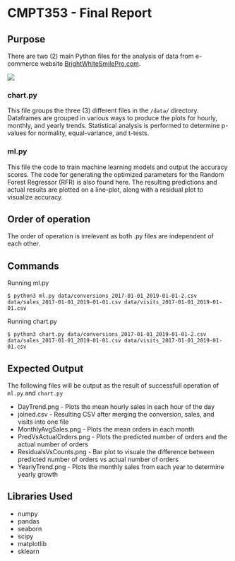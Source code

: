 # CMPT353 - Final Report

## Purpose

There are two (2) main Python files for the analysis of data from e-commerce website [BrightWhiteSmilePro.com](https://brightwhitesmilepro.com/).


<img src="https://cdn.shopify.com/s/files/1/0548/5765/files/sig_410x.png?v=1516980032">

### chart.py

This file groups the three (3) different files in the `/data/` directory. Dataframes are grouped in various ways to produce the plots for hourly,
monthly, and yearly trends. Statistical analysis is performed to determine p-values for normality, equal-variance, and t-tests.

### ml.py

This file the code to train machine learning models and output the accuracy scores. The code for generating the optimized parameters for the
Random Forest Regressor (RFR) is also found here. The resulting predictions and actual results are plotted on a line-plot, along with a residual
plot to visualize accuracy.  


## Order of operation

The order of operation is irrelevant as both .py files are independent of each other.


## Commands

Running ml.py 

`$ python3 ml.py data/conversions_2017-01-01_2019-01-01-2.csv data/sales_2017-01-01_2019-01-01.csv data/visits_2017-01-01_2019-01-01.csv`

Running chart.py 

`$ python3 chart.py data/conversions_2017-01-01_2019-01-01-2.csv data/sales_2017-01-01_2019-01-01.csv data/visits_2017-01-01_2019-01-01.csv`

## Expected Output

The following files will be output as the result of successfull operation of `ml.py` and `chart.py`
- DayTrend.png - Plots the mean hourly sales in each hour of the day 
- joined.csv - Resulting CSV after merging the conversion, sales, and visits into one file
- MonthlyAvgSales.png - Plots the mean orders in each month
- PredVsActualOrders.png - Plots the predicted number of orders and the actual number of orders
- ResidualsVsCounts.png - Bar plot to visuale the difference between predicted number of orders vs actual number of orders
- YearlyTrend.png - Plots the monthly sales from each year to determine yearly growth


## Libraries Used
- numpy
- pandas
- seaborn
- scipy
- matplotlib
- sklearn

